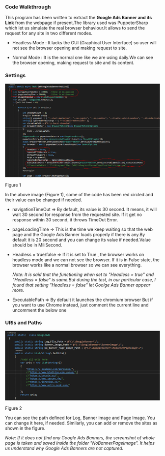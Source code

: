 ﻿### Code Walkthrough

This  program has been written to extract the **Google Ads Banner and  its  Link** from the webpage if present.The library used was PuppeterSharp which let us simulate the real browser behaviour.It allows to send the request for any site in two different modes.
* Headless Mode : It lacks the GUI (Graphical User Interface) so user will not see the browser opening and making request to site.

* Normal Mode : It is the normal one like  we are using daily.We can see the browser opening, making request to site and its content.

### Settings 

![Setting1](DocImage/setting1.PNG)

Figure 1

In the above image (Figure 1), some of the code has been red circled and their value can be changed if needed.
* navigationTimeOut => By default, its value is 30 second. It means, it will wait 30 second for response from the requested site. If it get no response within 30 second, it throws TimeOut Error.

* pageLoadingTime => This is the time we keep waiting so that the web page and the Google Ads Banner loads properly if there is any.By default it is 20 second and you can change its value if needed.Value should be in MiliSecond.

* Headless = true/false  => If it is set to True , the browser works on headless mode and we can not see the browser. If it is in False state, the browser works like a normal browser so we can see everything.

   _Note: It is said that the functioning  when set to "Headless = true" and "Headless = false" is same.But during the test, in our particular case, I found that setting  "Headless = false" let Goolge Ads Banner appear more._

*  ExecutablePath => By default it launches the chromium browser But if you want to use Chrome instead, just comment the current line and uncomment the below one



### URls and Paths
![Setting2](DocImage/setting2.PNG)

Figure 2

You can see the path defined for Log, Banner Image and Page Image. You can change it here, if needed.
Similarly, you can add or remove the sites  as shown in the figure.

_Note: If it does not find any Google Ads Banners, the screenshot of whole page is taken and saved inside the folder "NoBannerPageImage". It helps us understand why Google Ads Banners are not captured._